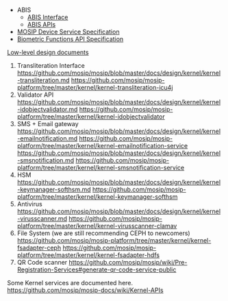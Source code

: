 * ABIS
    * [ABIS Interface](Automated-Biometric-Identification-System-(ABIS)-Interface)
    * [ABIS APIs](ABIS-APIs)
* [MOSIP Device Service Specification](MOSIP-Device-Service-Specification)
* [Biometric Functions API Specification](Biometric-Functions-API-Specification)

[Low-level design documents](https://github.com/mosip/mosip-docs/tree/master/design)

1. Transliteration Interface
https://github.com/mosip/mosip/blob/master/docs/design/kernel/kernel-transliteration.md
https://github.com/mosip/mosip-platform/tree/master/kernel/kernel-transliteration-icu4j
2. Validator API
https://github.com/mosip/mosip/blob/master/docs/design/kernel/kernel-idobjectvalidator.md
https://github.com/mosip/mosip-platform/tree/master/kernel/kernel-idobjectvalidator
3. SMS + Email gateway
https://github.com/mosip/mosip/blob/master/docs/design/kernel/kernel-emailnotification.md
https://github.com/mosip/mosip-platform/tree/master/kernel/kernel-emailnotification-service
https://github.com/mosip/mosip/blob/master/docs/design/kernel/kernel-smsnotification.md
https://github.com/mosip/mosip-platform/tree/master/kernel/kernel-smsnotification-service
4. HSM
https://github.com/mosip/mosip/blob/master/docs/design/kernel/kernel-keymanager-softhsm.md
https://github.com/mosip/mosip-platform/tree/master/kernel/kernel-keymanager-softhsm
5. Antivirus
https://github.com/mosip/mosip/blob/master/docs/design/kernel/kernel-virusscanner.md
https://github.com/mosip/mosip-platform/tree/master/kernel/kernel-virusscanner-clamav
6. File System (we are still recommending CEPH to newcomers)
https://github.com/mosip/mosip-platform/tree/master/kernel/kernel-fsadapter-ceph
https://github.com/mosip/mosip-platform/tree/master/kernel/kernel-fsadapter-hdfs
7. QR Code scanner
 https://github.com/mosip/mosip/wiki/Pre-Registration-Services#generate-qr-code-service-public

Some Kernel services are documented here.
https://github.com/mosip/mosip-docs/wiki/Kernel-APIs
